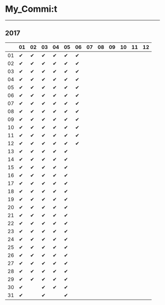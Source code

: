 # My_Commi:t

---

## 2017

|  |01|02|03|04|05|06|07|08|09|10|11|12|
|----|----|----|----|----|----|----|----|----|----|----|----|----|
|01|✔ |✔ |✔ |✔ |✔ |✔ |  |  |  |  |  |  |
|02|✔ |✔ |✔ |✔ |✔ |✔ |  |  |  |  |  |  |
|03|✔ |✔ |✔ |✔ |✔ |✔ |  |  |  |  |  |  |
|04|✔ |✔ |✔ |✔ |✔ |✔ |  |  |  |  |  |  |
|05|✔ |✔ |✔ |✔ |✔ |✔ |  |  |  |  |  |  |
|06|✔ |✔ |✔ |✔ |✔ |✔ |  |  |  |  |  |  |
|07|✔ |✔ |✔ |✔ |✔ |✔ |  |  |  |  |  |  |
|08|✔ |✔ |✔ |✔ |✔ |✔ |  |  |  |  |  |  |
|09|✔ |✔ |✔ |✔ |✔ |✔ |  |  |  |  |  |  |
|10|✔ |✔ |✔ |✔ |✔ |✔ |  |  |  |  |  |  |
|11|✔ |✔ |✔ |✔ |✔ |✔ |  |  |  |  |  |  |
|12|✔ |✔ |✔ |✔ |✔ |✔ |  |  |  |  |  |  |
|13|✔ |✔ |✔ |✔ |✔ |  |  |  |  |  |  |  |
|14|✔ |✔ |✔ |✔ |✔ |  |  |  |  |  |  |  |
|15|✔ |✔ |✔ |✔ |✔ |  |  |  |  |  |  |  |
|16|✔ |✔ |✔ |✔ |✔ |  |  |  |  |  |  |  |
|17|✔ |✔ |✔ |✔ |✔ |  |  |  |  |  |  |  |
|18|✔ |✔ |✔ |✔ |✔ |  |  |  |  |  |  |  |
|19|✔ |✔ |✔ |✔ |✔ |  |  |  |  |  |  |  |
|20|✔ |✔ |✔ |✔ |✔ |  |  |  |  |  |  |  |
|21|✔ |✔ |✔ |✔ |✔ |  |  |  |  |  |  |  |
|22|✔ |✔ |✔ |✔ |✔ |  |  |  |  |  |  |  |
|23|✔ |✔ |✔ |✔ |✔ |  |  |  |  |  |  |  |
|24|✔ |✔ |✔ |✔ |✔ |  |  |  |  |  |  |  |
|25|✔ |✔ |✔ |✔ |✔ |  |  |  |  |  |  |  |
|26|✔ |✔ |✔ |✔ |✔ |  |  |  |  |  |  |  |
|27|✔ |✔ |✔ |✔ |✔ |  |  |  |  |  |  |  |
|28|✔ |✔ |✔ |✔ |✔ |  |  |  |  |  |  |  |
|29|✔ |✔ |✔ |✔ |✔ |  |  |  |  |  |  |  |
|30|✔ |  |✔ |✔ |✔ |  |  |  |  |  |  |  |
|31|✔ |  |✔ |  |✔ |  |  |  |  |  |  |  |
